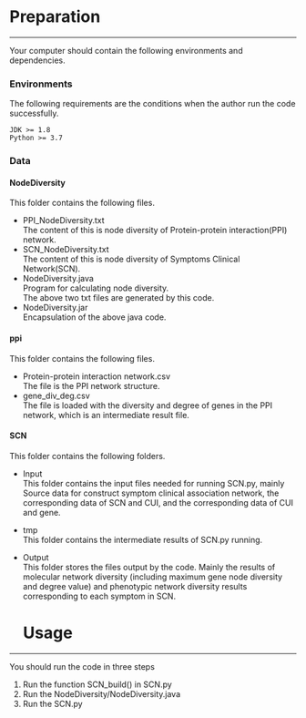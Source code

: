 # Preparation

***
Your computer should contain the following environments and dependencies.
### Environments
The following requirements are the conditions when the author run the code successfully.

```angular2html
JDK >= 1.8   
Python >= 3.7
```

### Data  
#### NodeDiversity
This folder contains the following files.  

+ PPI_NodeDiversity.txt  
  The content of this is node diversity of Protein-protein interaction(PPI) network.
+ SCN_NodeDiversity.txt  
  The content of this is node diversity of Symptoms Clinical Network(SCN).
+ NodeDiversity.java  
  Program for calculating node diversity.  
  The above two txt files are generated by this code.  
+ NodeDiversity.jar  
  Encapsulation of the above java code.
#### ppi  
This folder contains the following files.  
+ Protein-protein interaction network.csv  
The file is the PPI network structure.  
+ gene_div_deg.csv  
The file is loaded with the diversity and degree of genes in the PPI network, which is an intermediate result file.
#### SCN  
This folder contains the following folders.
+ Input  
This folder contains the input files needed for running SCN.py, mainly Source data for construct symptom clinical association network, the corresponding data of SCN and CUI, and the corresponding data of CUI and gene.
+ tmp  
This folder contains the intermediate results of SCN.py running.
+ Output  
  This folder stores the files output by the code. Mainly the results of molecular network diversity (including maximum gene node diversity and degree value) and phenotypic network diversity results corresponding to each symptom in SCN.

  # Usage
****
You should run the code in three steps
1. Run the function SCN_build() in SCN.py
2. Run the NodeDiversity/NodeDiversity.java
3. Run the SCN.py
